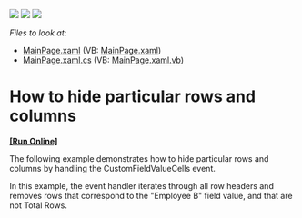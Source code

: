 <!-- default badges list -->
![](https://img.shields.io/endpoint?url=https://codecentral.devexpress.com/api/v1/VersionRange/128578150/11.2.5%2B)
[![](https://img.shields.io/badge/Open_in_DevExpress_Support_Center-FF7200?style=flat-square&logo=DevExpress&logoColor=white)](https://supportcenter.devexpress.com/ticket/details/E3879)
[![](https://img.shields.io/badge/📖_How_to_use_DevExpress_Examples-e9f6fc?style=flat-square)](https://docs.devexpress.com/GeneralInformation/403183)
<!-- default badges end -->
<!-- default file list -->
*Files to look at*:

* [MainPage.xaml](./CS/DXPivotGrid_HideColumnsAndRows/MainPage.xaml) (VB: [MainPage.xaml](./VB/DXPivotGrid_HideColumnsAndRows/MainPage.xaml))
* [MainPage.xaml.cs](./CS/DXPivotGrid_HideColumnsAndRows/MainPage.xaml.cs) (VB: [MainPage.xaml.vb](./VB/DXPivotGrid_HideColumnsAndRows/MainPage.xaml.vb))
<!-- default file list end -->
# How to hide particular rows and columns
<!-- run online -->
**[[Run Online]](https://codecentral.devexpress.com/e3879)**
<!-- run online end -->


<p>The following example demonstrates how to hide particular rows and columns by handling the CustomFieldValueCells event.</p><p>In this example, the event handler iterates through all row headers and removes rows that correspond to the "Employee B" field value, and that are not Total Rows.<br />
</p><br />


<br/>


